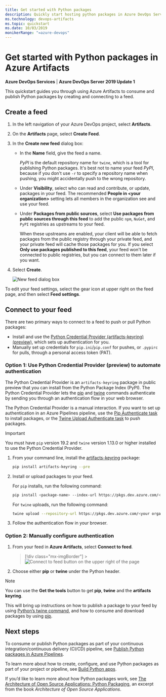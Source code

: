 ```yaml
---
title: Get started with Python packages
description: Quickly start hosting python packages in Azure DevOps Services
ms.technology: devops-artifacts
ms.topic: quickstart
ms.date: 10/03/2019
monikerRange: "=azure-devops"
---
```


# Get started with Python packages in Azure Artifacts

**Azure DevOps Services** | **Azure DevOps Server 2019 Update 1**

This quickstart guides you through using Azure Artifacts to consume and publish Python packages by creating and connecting to a feed.

## Create a feed

1. In the left navigation of your Azure DevOps project, select **Artifacts**.

2. On the **Artifacts** page, select **Create Feed**.

3. In the **Create new feed** dialog box:

   - In the **Name** field, give the feed a name.

     _PyPI_ is the default repository name for `twine`, which is a tool for publishing Python packages. It's best not to name your feed _PyPI_, because if you don't use `-r` to specify a repository name when pushing, you might accidentally push to the wrong repository.

   - Under **Visibility**, select who can read and contribute, or update, packages in your feed. The recommended **People in \<your organization>** setting lets all members in the organization see and use your feed.

   - Under **Packages from public sources**, select **Use packages from public sources through this feed** to add the public `npm`, `NuGet`, and `PyPI` registries as upstreams to your feed.

     When these upstreams are enabled, your client will be able to fetch packages from the public registry through your private feed, and your private feed will cache those packages for you. If you select **Only use packages published to this feed**, your feed won't be connected to public registries, but you can connect to them later if you want.

4. Select **Create**.

   ![New feed dialog box](../media/new-feed-dialog.png)

To edit your feed settings, select the gear icon at upper right on the feed page, and then select **Feed settings**.

## Connect to your feed

There are two primary ways to connect to a feed to push or pull Python packages:

- Install and use the [Python Credential Provider (artifacts-keyring) (preview)](https://github.com/microsoft/artifacts-keyring), which sets up authentication for you.
- Manually set up credentials for `pip.ini`/`pip.conf` for pushes, or `.pypirc` for pulls, through a personal access token (PAT).

### Option 1: Use Python Credential Provider (preview) to automate authentication

The Python Credential Provider is an `artifacts-keyring` package in public preview that you can install from the Python Package Index (PyPI). The Python Credential Provider lets the [pip](https://pypi.org/project/pip/) and [twine](https://pypi.org/project/twine/) commands authenticate by sending you through an authentication flow in your web browser.

The Python Credential Provider is a manual interaction. If you want to set up authentication in an Azure Pipelines pipeline, use the [Pip Authenticate task](../../pipelines/tasks/package/pip-authenticate.md) to install packages, or the [Twine Upload Authenticate task](../../pipelines/tasks/package/twine-authenticate.md) to push packages.

> [!IMPORTANT]
> You must have `pip` version 19.2 and `twine` version 1.13.0 or higher installed to use the Python Credential Provider.

1. From your command line, install the [artifacts-keyring](https://github.com/microsoft/artifacts-keyring) package:

   ```bash
   pip install artifacts-keyring --pre
   ```

2. Install or upload packages to your feed.

   For `pip` installs, run the following command:

   ```bash
   pip install <package-name> --index-url https://pkgs.dev.azure.com/<your organization name>/_packaging/<your feed name>/pypi/simple
   ```

   For `twine` uploads, run the following command:

   ```bash
   twine upload --repository-url https://pkgs.dev.azure.com/<your organization name>/_packaging/<your feed name>/pypi/upload <package wheel or other dist format>
   ```

3. Follow the authentication flow in your browser.

### Option 2: Manually configure authentication

1. From your feed in **Azure Artifacts**, select **Connect to feed**.

   > [!div class="mx-imgBorder"] > ![Connect to feed button on the upper right of the page](../media/connect-to-feed-azure-devops-newnav.png)

2. Choose either **pip** or **twine** under the Python header.

> [!NOTE]
> You can use the **Get the tools** button to get **pip**, **twine** and the **artifacts keyring**.

This will bring up instructions on how to publish a package to your feed by using [Python’s twine command](https://pypi.org/project/twine/), and how to consume and download packages by using [pip](https://pypi.org/project/pip/).

## Next steps

To consume or publish Python packages as part of your continuous integration/continuous delivery (CI/CD) pipeline, see [Publish Python packages in Azure Pipelines](../../pipelines/targets/pypi.md).

To learn more about how to create, configure, and use Python packages as part of your project or pipeline, see [Build Python apps](../../pipelines/ecosystems/python.md).

If you’d like to learn more about how Python packages work, see [The Architecture of Open Source Applications: Python Packaging](https://www.aosabook.org/en/packaging.html), an excerpt from the book _Architecture of Open Source Applications_.
